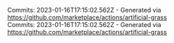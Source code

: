 Commits: 2023-01-16T17:15:02.562Z - Generated via https://github.com/marketplace/actions/artificial-grass
<br>
Commits: 2023-01-16T17:15:02.562Z - Generated via https://github.com/marketplace/actions/artificial-grass
<br>
